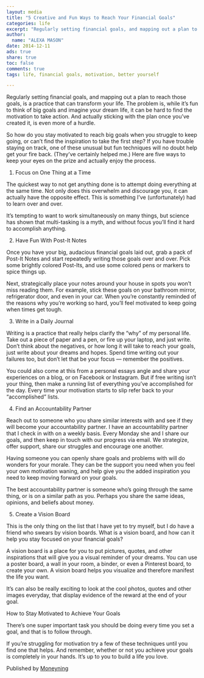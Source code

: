 ```yaml
---
layout: media
title: "5 Creative and Fun Ways to Reach Your Financial Goals"
categories: life
excerpt: "Regularly setting financial goals, and mapping out a plan to reach those goals, is a practice that can transform your life. The problem is, while it’s fun to think of big goals and imagine your dream life, it can be hard to find the motivation to take action. And actually sticking with the plan once you’ve created it, is even more of a hurdle."
author: 
  name: "ALEXA MASON"
date: 2014-12-11
ads: true
share: true
toc: false
comments: true
tags: life, financial goals, motivation, better yourself

---
```


Regularly setting financial goals, and mapping out a plan to reach those goals, is a practice that can transform your life. The problem is, while it’s fun to think of big goals and imagine your dream life, it can be hard to find the motivation to take action. And actually sticking with the plan once you’ve created it, is even more of a hurdle.

So how do you stay motivated to reach big goals when you struggle to keep going, or can’t find the inspiration to take the first step? If you have trouble staying on track, one of these unusual but fun techniques will no doubt help get your fire back. (They’ve certainly helped me.) Here are five ways to keep your eyes on the prize and actually enjoy the process.


1. Focus on One Thing at a Time

The quickest way to not get anything done is to attempt doing everything at the same time. Not only does this overwhelm and discourage you, it can actually have the opposite effect. This is something I’ve (unfortunately) had to learn over and over.

It’s tempting to want to work simultaneously on many things, but science has shown that multi-tasking is a myth, and without focus you’ll find it hard to accomplish anything.

2. Have Fun With Post-It Notes

Once you have your big, audacious financial goals laid out, grab a pack of Post-It Notes and start repeatedly writing those goals over and over. Pick some brightly colored Post-Its, and use some colored pens or markers to spice things up.

Next, strategically place your notes around your house in spots you won’t miss reading them. For example, stick these goals on your bathroom mirror, refrigerator door, and even in your car. When you’re constantly reminded of the reasons why you’re working so hard, you’ll feel motivated to keep going when times get tough.

3. Write in a Daily Journal

Writing is a practice that really helps clarify the “why” of my personal life. Take out a piece of paper and a pen, or fire up your laptop, and just write. Don’t think about the negatives, or how long it will take to reach your goals, just write about your dreams and hopes. Spend time writing out your failures too, but don’t let that be your focus — remember the positives.

You could also come at this from a personal essays angle and share your experiences on a blog, or on Facebook or Instagram. But if free writing isn’t your thing, then make a running list of everything you’ve accomplished for the day. Every time your motivation starts to slip refer back to your “accomplished” lists.

4. Find an Accountability Partner

Reach out to someone who you share similar interests with and see if they will become your accountability partner. I have an accountability partner that I check in with on a weekly basis. Every Monday she and I share our goals, and then keep in touch with our progress via email. We strategize, offer support, share our struggles and encourage one another.

Having someone you can openly share goals and problems with will do wonders for your morale. They can be the support you need when you feel your own motivation waning, and help give you the added inspiration you need to keep moving forward on your goals.

The best accountability partner is someone who’s going through the same thing, or is on a similar path as you. Perhaps you share the same ideas, opinions, and beliefs about money.

5. Create a Vision Board

This is the only thing on the list that I have yet to try myself, but I do have a friend who swears by vision boards. What is a vision board, and how can it help you stay focused on your financial goals?

A vision board is a place for you to put pictures, quotes, and other inspirations that will give you a visual reminder of your dreams. You can use a poster board, a wall in your room, a binder, or even a Pinterest board, to create your own. A vision board helps you visualize and therefore manifest the life you want.

It’s can also be really exciting to look at the cool photos, quotes and other images everyday, that display evidence of the reward at the end of your goal.

How to Stay Motivated to Achieve Your Goals

There’s one super important task you should be doing every time you set a goal, and that is to follow through.

If you’re struggling for motivation try a few of these techniques until you find one that helps. And remember, whether or not you achieve your goals is completely in your hands. It’s up to you to build a life you love.

Published by [Moneyning](http://moneyning.com/motivation/5-creative-and-fun-ways-to-reach-your-financial-goals/)
